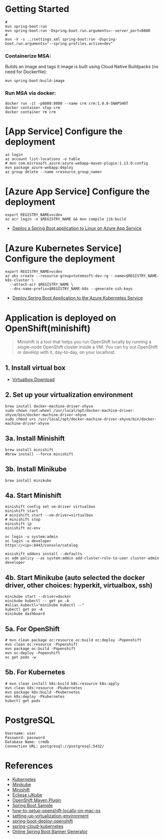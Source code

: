 # Getting Started
    #
    mvn spring-boot:run
    mvn spring-boot:run -Dspring-boot.run.arguments=--server_port=8080
    #
    mvn -V -s ../settings.xml spring-boot:run -Dspring-boot.run.arguments="--spring.profiles.active=dev"

### Containerize MSA:
Builds an image and tags it
image is built using Cloud Native Buildpacks (no need for Dockerfile):

    mvn spring-boot:build-image

### Run MSA via docker:
    docker run -it -p8080:8080 --name crm crm:1.0.0-SNAPSHOT
    docker container stop crm
    docker container rm crm

# [App Service] Configure the deployment
    az login
    az account list-locations -o table
    # mvn com.microsoft.azure:azure-webapp-maven-plugin:1.13.0:config
    mvn package azure-webapp:deploy
    az group delete --name <resource_group_name>

# [Azure App Service] Configure the deployment
    export REGISTRY_NAME=vcdev
    az acr login -n $REGISTRY_NAME && mvn compile jib:build
- [Deploy a Spring Boot application to Linux on Azure App Service](https://docs.microsoft.com/en-us/azure/developer/java/spring-framework/deploy-spring-boot-java-app-on-linux)

# [Azure Kubernetes Service] Configure the deployment
    export REGISTRY_NAME=vcdev
    az aks create --resource-group=totemsoft-dev-rg --name=$REGISTRY_NAME-k8s-cluster \
      --attach-acr $REGISTRY_NAME \
      --dns-name-prefix=$REGISTRY_NAME-k8s --generate-ssh-keys
    
- [Deploy Spring Boot Application to the Azure Kubernetes Service](https://docs.microsoft.com/en-us/azure/developer/java/spring-framework/deploy-spring-boot-java-app-on-kubernetes)

# Application is deployed on OpenShift(minishift)
> Minishift is a tool that helps you run OpenShift locally by running a single-node OpenShift cluster inside a VM. You can try out OpenShift or develop with it, day-to-day, on your localhost.

## 1. Install virtual box
* [Virtualbox Download](https://www.virtualbox.org/wiki/Downloads)

## 2. Set up your virtualization environment
    brew install docker-machine-driver-xhyve
    sudo chown root:wheel /usr/local/opt/docker-machine-driver-xhyve/bin/docker-machine-driver-xhyve
    sudo chmod u+s /usr/local/opt/docker-machine-driver-xhyve/bin/docker-machine-driver-xhyve

## 3a. Install Minishift
    brew install minishift
    #brew install --force minishift
## 3b. Install Minikube
    brew install minikube

## 4a. Start Minishift
    minishift config set vm-driver virtualbox
    minishift start
    # minishift start --vm-driver=virtualbox
    # minishift stop
    minishift ip
    minishift oc-env

    oc login -u system:admin
    oc login -u developer
    https://<ip>:8443/console/catalog

    minishift addons install --defaults
    oc adm policy --as system:admin add-cluster-role-to-user cluster-admin developer
## 4b. Start Minikube (auto selected the docker driver, other choices: hyperkit, virtualbox, ssh)
    minikube start --driver=docker
    minikube kubectl -- get po -A
    #alias kubectl="minikube kubectl --"
    kubectl get po -A
    minikube dashboard

## 5a. For OpenShift
    # mvn clean package oc:resource oc:build oc:deploy -Popenshift
    mvn clean oc:resource -Popenshift
    mvn package oc:build -Popenshift
    mvn oc:deploy -Popenshift
    oc get pods -w
## 5b. For Kubernetes
    # mvn clean install k8s:build k8s:resource k8s:apply
    mvn clean k8s:resource -Pkubernetes
    mvn package k8s:build -Pkubernetes
    mvn k8s:deploy -Pkubernetes
    kubectl get pods

# PostgreSQL
    Username: user
    Password: password
    Database Name: crmdb
    Connection URL: postgresql://postgresql:5432/

# References
* [Kubernetes](https://kubernetes.io/docs/home/)
* [Minikube](https://minikube.sigs.k8s.io/docs/start/)
* [Minishift](https://docs.okd.io/3.11/minishift/getting-started/installing.html)
* [Eclipse jJKube](https://github.com/eclipse/jkube)
* [OpenShift Maven Plugin](https://github.com/eclipse/jkube/tree/master/openshift-maven-plugin)
* [Spring Boot Sample](https://github.com/eclipse/jkube/tree/master/quickstarts/maven/spring-boot)
* [how-to-setup-openshift-locally-on-mac-os](https://medium.com/swlh/how-to-setup-openshift-locally-on-mac-os-a3b7eb5a5151)
* [setting-up-virtualization-environment](https://docs.okd.io/3.11/minishift/getting-started/setting-up-virtualization-environment.html#setting-up-virtualbox-driver)
* [spring-boot-deploy-openshift](https://www.baeldung.com/spring-boot-deploy-openshift)
* [spring-cloud-kubernetes](https://github.com/spring-cloud/spring-cloud-kubernetes)
* [Online Spring Boot Banner Generator](https://devops.datenkollektiv.de/banner.txt/index.html)
